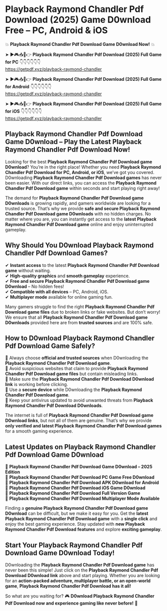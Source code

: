 # Playback Raymond Chandler Pdf Download (2025) Game D0wnload Free – PC, Android & iOS

💥 **Playback Raymond Chandler Pdf Download Game D0wnload Now!** 💥  

➤ ►🎮📥📱👉 **Playback Raymond Chandler Pdf Download (2025) Full Game for PC** 👇👇👇👇👇👇  
https://getpdf.xyz/playback-raymond-chandler  

➤ ►🎮📥📱👉 **Playback Raymond Chandler Pdf Download (2025) Full Game for Android** 👇👇👇👇👇👇  
https://getpdf.xyz/playback-raymond-chandler  

➤ ►🎮📥📱👉 **Playback Raymond Chandler Pdf Download (2025) Full Game for iOS** 👇👇👇👇👇👇  
https://getpdf.xyz/playback-raymond-chandler  

## Playback Raymond Chandler Pdf Download Game D0wnload – Play the Latest Playback Raymond Chandler Pdf Download Now!

Looking for the best **Playback Raymond Chandler Pdf Download game D0wnload**? You’re in the right place! Whether you need **Playback Raymond Chandler Pdf Download for PC, Android, or iOS**, we’ve got you covered. D0wnloading **Playback Raymond Chandler Pdf Download games** has never been easier. With our direct links, you can access the **Playback Raymond Chandler Pdf Download game** within seconds and start playing right away!  

The demand for **Playback Raymond Chandler Pdf Download game D0wnloads** is growing rapidly, and gamers worldwide are looking for a trusted source. That’s why we provide **safe and secure Playback Raymond Chandler Pdf Download game D0wnloads** with no hidden charges. No matter where you are, you can instantly get access to the **latest Playback Raymond Chandler Pdf Download game** online and enjoy uninterrupted gameplay.  

## **Why Should You D0wnload Playback Raymond Chandler Pdf Download Games?**  

✔ **Instant access** to the latest **Playback Raymond Chandler Pdf Download game** without waiting.  
✔ **High-quality graphics** and **smooth gameplay** experience.  
✔ **Free and secure Playback Raymond Chandler Pdf Download game D0wnload** – No hidden fees!  
✔ **Compatible with all devices** – PC, Android, iOS.  
✔ **Multiplayer mode** available for online gaming fun.  

Many gamers struggle to find the right **Playback Raymond Chandler Pdf Download game files** due to broken links or fake websites. But don’t worry! We ensure that all **Playback Raymond Chandler Pdf Download game D0wnloads** provided here are from **trusted sources** and are 100% safe.  

## **How to D0wnload Playback Raymond Chandler Pdf Download Game Safely?**  

📌 Always choose **official and trusted sources** when D0wnloading the **Playback Raymond Chandler Pdf Download game**.  
📌 Avoid suspicious websites that claim to provide **Playback Raymond Chandler Pdf Download game files** but contain misleading links.  
📌 Make sure the **Playback Raymond Chandler Pdf Download D0wnload link** is working before clicking.  
📌 Use a **secure device** while D0wnloading the **Playback Raymond Chandler Pdf Download game**.  
📌 Keep your antivirus updated to avoid unwanted threats from **Playback Raymond Chandler Pdf Download D0wnloads**.  

The internet is full of **Playback Raymond Chandler Pdf Download game D0wnload links**, but not all of them are genuine. That’s why we provide **only verified and latest Playback Raymond Chandler Pdf Download games** for a smooth gaming experience.  

## **Latest Updates on Playback Raymond Chandler Pdf Download Game D0wnload**  

🔹 **Playback Raymond Chandler Pdf Download Game D0wnload – 2025 Edition**  
🔹 **Playback Raymond Chandler Pdf Download PC Game Free D0wnload**  
🔹 **Playback Raymond Chandler Pdf Download APK D0wnload for Android**  
🔹 **Playback Raymond Chandler Pdf Download iOS Game D0wnload**  
🔹 **Playback Raymond Chandler Pdf Download Full Version Game**  
🔹 **Playback Raymond Chandler Pdf Download Multiplayer Mode Available**  

Finding a **genuine Playback Raymond Chandler Pdf Download game D0wnload** can be difficult, but we make it easy for you. Get the **latest Playback Raymond Chandler Pdf Download game** with a **single click** and enjoy the best gaming experience. Stay updated with **new Playback Raymond Chandler Pdf Download features** and explore **exciting gameplay**.  

## **Start Your Playback Raymond Chandler Pdf Download Game D0wnload Today!**  

D0wnloading the **Playback Raymond Chandler Pdf Download game** has never been this simple! Just click on the **Playback Raymond Chandler Pdf Download D0wnload link** above and start playing. Whether you are looking for an **action-packed adventure, multiplayer battle, or an open-world game**, **Playback Raymond Chandler Pdf Download has it all!**  

So what are you waiting for? 🎮 **D0wnload Playback Raymond Chandler Pdf Download now and experience gaming like never before!** 🚀  